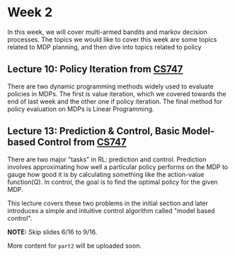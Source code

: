 # Week 2

In this week, we will cover multi-armed bandits and markov decision processes. 
The topics we would like to cover this week are some topics related to MDP planning, and then dive into topics related to policy

## Lecture 10: Policy Iteration from [CS747](https://www.cse.iitb.ac.in/~shivaram/teaching/cs747-a2022/index.html)

There are two dynamic programming methods widely used to evaluate policies in MDPs. The first is value iteration, which we covered towards the end of last week and the other one if policy iteration. The final method for policy evaluation on MDPs is Linear Programming.

## Lecture 13: Prediction & Control, Basic Model-based Control from [CS747](https://www.cse.iitb.ac.in/~shivaram/teaching/cs747-a2022/index.html)

There are two major "tasks" in RL: prediction and control. Prediction involves approximating how well a particular policy performs on the MDP to gauge how good it is by calculating something like the action-value function(Q). In control, the goal is to find the optimal policy for the given MDP.

This lecture covers these two problems in the initial section and later introduces a simple and intuitive control algorithm called "model based control".

**NOTE:** Skip slides 6/16 to 9/16.

More content for `part2` will be uploaded soon.
